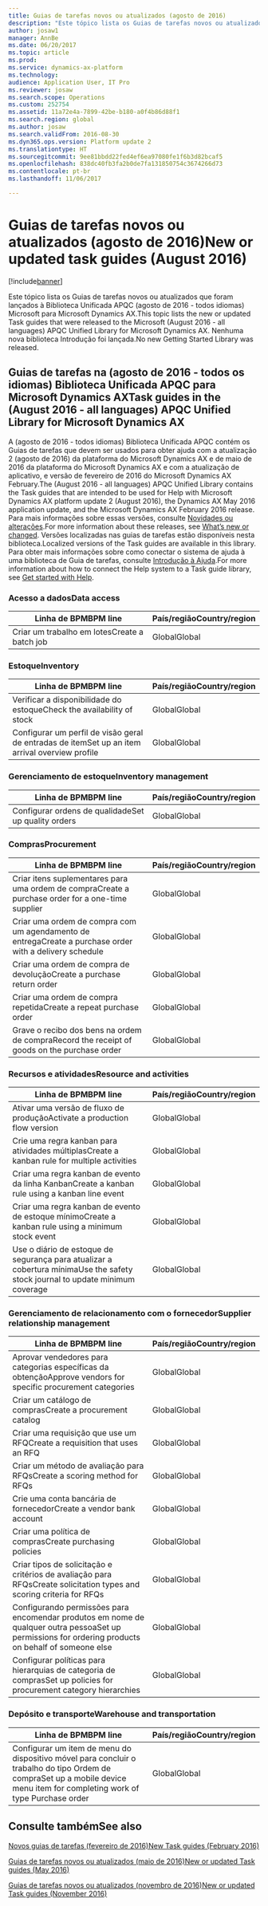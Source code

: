 ```yaml
---
title: Guias de tarefas novos ou atualizados (agosto de 2016)
description: "Este tópico lista os Guias de tarefas novos ou atualizados que foram lançados à Biblioteca Unificada APQC (agosto de 2016 - todos idiomas) Microsoft para Microsoft Dynamics AX. Nenhuma nova biblioteca Introdução foi lançada."
author: josaw1
manager: AnnBe
ms.date: 06/20/2017
ms.topic: article
ms.prod: 
ms.service: dynamics-ax-platform
ms.technology: 
audience: Application User, IT Pro
ms.reviewer: josaw
ms.search.scope: Operations
ms.custom: 252754
ms.assetid: 11a72e4a-7899-42be-b180-a0f4b86d88f1
ms.search.region: global
ms.author: josaw
ms.search.validFrom: 2016-08-30
ms.dyn365.ops.version: Platform update 2
ms.translationtype: HT
ms.sourcegitcommit: 9ee81bbdd22fed4ef6ea97080fe1f6b3d82bcaf5
ms.openlocfilehash: 838dc40fb3fa2b0de7fa131850754c3674266d73
ms.contentlocale: pt-br
ms.lasthandoff: 11/06/2017

---
```


# <a name="new-or-updated-task-guides-august-2016"></a><span data-ttu-id="fa372-104">Guias de tarefas novos ou atualizados (agosto de 2016)</span><span class="sxs-lookup"><span data-stu-id="fa372-104">New or updated task guides (August 2016)</span></span>

[!include[banner](../includes/banner.md)]


<span data-ttu-id="fa372-105">Este tópico lista os Guias de tarefas novos ou atualizados que foram lançados à Biblioteca Unificada APQC (agosto de 2016 - todos idiomas) Microsoft para Microsoft Dynamics AX.</span><span class="sxs-lookup"><span data-stu-id="fa372-105">This topic lists the new or updated Task guides that were released to the Microsoft (August 2016 - all languages) APQC Unified Library for Microsoft Dynamics AX.</span></span> <span data-ttu-id="fa372-106">Nenhuma nova biblioteca Introdução foi lançada.</span><span class="sxs-lookup"><span data-stu-id="fa372-106">No new Getting Started Library was released.</span></span>

<a name="task-guides-in-the-august-2016---all-languages-apqc-unified-library-for-microsoft-dynamics-ax"></a><span data-ttu-id="fa372-107">[]()Guias de tarefas na (agosto de 2016 - todos os idiomas) Biblioteca Unificada APQC para Microsoft Dynamics AX</span><span class="sxs-lookup"><span data-stu-id="fa372-107">[]()Task guides in the (August 2016 - all languages) APQC Unified Library for Microsoft Dynamics AX</span></span>
---------------------------------------------------------------------------------------------------

<span data-ttu-id="fa372-108">A (agosto de 2016 - todos idiomas) Biblioteca Unificada APQC contém os Guias de tarefas que devem ser usados para obter ajuda com a atualização 2 (agosto de 2016) da plataforma do Microsoft Dynamics AX e de maio de 2016 da plataforma do Microsoft Dynamics AX e com a atualização de aplicativo, e versão de fevereiro de 2016 do Microsoft Dynamics AX February.</span><span class="sxs-lookup"><span data-stu-id="fa372-108">The (August 2016 - all languages) APQC Unified Library contains the Task guides that are intended to be used for Help with Microsoft Dynamics AX platform update 2 (August 2016), the Dynamics AX May 2016 application update, and the Microsoft Dynamics AX February 2016 release.</span></span> <span data-ttu-id="fa372-109">Para mais informações sobre essas versões, consulte [Novidades ou alterações](whats-new-changed.md).</span><span class="sxs-lookup"><span data-stu-id="fa372-109">For more information about these releases, see [What’s new or changed](whats-new-changed.md).</span></span> <span data-ttu-id="fa372-110">Versões localizadas nas guias de tarefas estão disponíveis nesta biblioteca.</span><span class="sxs-lookup"><span data-stu-id="fa372-110">Localized versions of the Task guides are available in this library.</span></span> <span data-ttu-id="fa372-111">Para obter mais informações sobre como conectar o sistema de ajuda à uma biblioteca de Guia de tarefas, consulte [Introdução à Ajuda](help-overview.md).</span><span class="sxs-lookup"><span data-stu-id="fa372-111">For more information about how to connect the Help system to a Task guide library, see [Get started with Help](help-overview.md).</span></span>

### <a name="data-access"></a><span data-ttu-id="fa372-112">Acesso a dados</span><span class="sxs-lookup"><span data-stu-id="fa372-112">Data access</span></span>

| <span data-ttu-id="fa372-113">Linha de BPM</span><span class="sxs-lookup"><span data-stu-id="fa372-113">BPM line</span></span>           | <span data-ttu-id="fa372-114">País/região</span><span class="sxs-lookup"><span data-stu-id="fa372-114">Country/region</span></span> |
|--------------------|----------------|
| <span data-ttu-id="fa372-115">Criar um trabalho em lotes</span><span class="sxs-lookup"><span data-stu-id="fa372-115">Create a batch job</span></span> | <span data-ttu-id="fa372-116">Global</span><span class="sxs-lookup"><span data-stu-id="fa372-116">Global</span></span>         |

### <a name="inventory"></a><span data-ttu-id="fa372-117">Estoque</span><span class="sxs-lookup"><span data-stu-id="fa372-117">Inventory</span></span>

| <span data-ttu-id="fa372-118">Linha de BPM</span><span class="sxs-lookup"><span data-stu-id="fa372-118">BPM line</span></span>                                | <span data-ttu-id="fa372-119">País/região</span><span class="sxs-lookup"><span data-stu-id="fa372-119">Country/region</span></span> |
|-----------------------------------------|----------------|
| <span data-ttu-id="fa372-120">Verificar a disponibilidade do estoque</span><span class="sxs-lookup"><span data-stu-id="fa372-120">Check the availability of stock</span></span>         | <span data-ttu-id="fa372-121">Global</span><span class="sxs-lookup"><span data-stu-id="fa372-121">Global</span></span>         |
| <span data-ttu-id="fa372-122">Configurar um perfil de visão geral de entradas de item</span><span class="sxs-lookup"><span data-stu-id="fa372-122">Set up an item arrival overview profile</span></span> | <span data-ttu-id="fa372-123">Global</span><span class="sxs-lookup"><span data-stu-id="fa372-123">Global</span></span>         |

### <a name="inventory-management"></a><span data-ttu-id="fa372-124">Gerenciamento de estoque</span><span class="sxs-lookup"><span data-stu-id="fa372-124">Inventory management</span></span>

| <span data-ttu-id="fa372-125">Linha de BPM</span><span class="sxs-lookup"><span data-stu-id="fa372-125">BPM line</span></span>              | <span data-ttu-id="fa372-126">País/região</span><span class="sxs-lookup"><span data-stu-id="fa372-126">Country/region</span></span> |
|-----------------------|----------------|
| <span data-ttu-id="fa372-127">Configurar ordens de qualidade</span><span class="sxs-lookup"><span data-stu-id="fa372-127">Set up quality orders</span></span> | <span data-ttu-id="fa372-128">Global</span><span class="sxs-lookup"><span data-stu-id="fa372-128">Global</span></span>         |

### <a name="procurement"></a><span data-ttu-id="fa372-129">Compras</span><span class="sxs-lookup"><span data-stu-id="fa372-129">Procurement</span></span>

| <span data-ttu-id="fa372-130">Linha de BPM</span><span class="sxs-lookup"><span data-stu-id="fa372-130">BPM line</span></span>                                          | <span data-ttu-id="fa372-131">País/região</span><span class="sxs-lookup"><span data-stu-id="fa372-131">Country/region</span></span> |
|---------------------------------------------------|----------------|
| <span data-ttu-id="fa372-132">Criar itens suplementares para uma ordem de compra</span><span class="sxs-lookup"><span data-stu-id="fa372-132">Create a purchase order for a one-time supplier</span></span>   | <span data-ttu-id="fa372-133">Global</span><span class="sxs-lookup"><span data-stu-id="fa372-133">Global</span></span>         |
| <span data-ttu-id="fa372-134">Criar uma ordem de compra com um agendamento de entrega</span><span class="sxs-lookup"><span data-stu-id="fa372-134">Create a purchase order with a delivery schedule</span></span>  | <span data-ttu-id="fa372-135">Global</span><span class="sxs-lookup"><span data-stu-id="fa372-135">Global</span></span>         |
| <span data-ttu-id="fa372-136">Criar uma ordem de compra de devolução</span><span class="sxs-lookup"><span data-stu-id="fa372-136">Create a purchase return order</span></span>                    | <span data-ttu-id="fa372-137">Global</span><span class="sxs-lookup"><span data-stu-id="fa372-137">Global</span></span>         |
| <span data-ttu-id="fa372-138">Criar uma ordem de compra repetida</span><span class="sxs-lookup"><span data-stu-id="fa372-138">Create a repeat purchase order</span></span>                    | <span data-ttu-id="fa372-139">Global</span><span class="sxs-lookup"><span data-stu-id="fa372-139">Global</span></span>         |
| <span data-ttu-id="fa372-140">Grave o recibo dos bens na ordem de compra</span><span class="sxs-lookup"><span data-stu-id="fa372-140">Record the receipt of goods on the purchase order</span></span> | <span data-ttu-id="fa372-141">Global</span><span class="sxs-lookup"><span data-stu-id="fa372-141">Global</span></span>         |

### <a name="resource-and-activities"></a><span data-ttu-id="fa372-142">Recursos e atividades</span><span class="sxs-lookup"><span data-stu-id="fa372-142">Resource and activities</span></span>

| <span data-ttu-id="fa372-143">Linha de BPM</span><span class="sxs-lookup"><span data-stu-id="fa372-143">BPM line</span></span>                                                | <span data-ttu-id="fa372-144">País/região</span><span class="sxs-lookup"><span data-stu-id="fa372-144">Country/region</span></span> |
|---------------------------------------------------------|----------------|
| <span data-ttu-id="fa372-145">Ativar uma versão de fluxo de produção</span><span class="sxs-lookup"><span data-stu-id="fa372-145">Activate a production flow version</span></span>                      | <span data-ttu-id="fa372-146">Global</span><span class="sxs-lookup"><span data-stu-id="fa372-146">Global</span></span>         |
| <span data-ttu-id="fa372-147">Crie uma regra kanban para atividades múltiplas</span><span class="sxs-lookup"><span data-stu-id="fa372-147">Create a kanban rule for multiple activities</span></span>            | <span data-ttu-id="fa372-148">Global</span><span class="sxs-lookup"><span data-stu-id="fa372-148">Global</span></span>         |
| <span data-ttu-id="fa372-149">Criar uma regra kanban de evento da linha Kanban</span><span class="sxs-lookup"><span data-stu-id="fa372-149">Create a kanban rule using a kanban line event</span></span>          | <span data-ttu-id="fa372-150">Global</span><span class="sxs-lookup"><span data-stu-id="fa372-150">Global</span></span>         |
| <span data-ttu-id="fa372-151">Criar uma regra kanban de evento de estoque mínimo</span><span class="sxs-lookup"><span data-stu-id="fa372-151">Create a kanban rule using a minimum stock event</span></span>        | <span data-ttu-id="fa372-152">Global</span><span class="sxs-lookup"><span data-stu-id="fa372-152">Global</span></span>         |
| <span data-ttu-id="fa372-153">Use o diário de estoque de segurança para atualizar a cobertura mínima</span><span class="sxs-lookup"><span data-stu-id="fa372-153">Use the safety stock journal to update minimum coverage</span></span> | <span data-ttu-id="fa372-154">Global</span><span class="sxs-lookup"><span data-stu-id="fa372-154">Global</span></span>         |

### <a name="supplier-relationship-management"></a><span data-ttu-id="fa372-155">Gerenciamento de relacionamento com o fornecedor</span><span class="sxs-lookup"><span data-stu-id="fa372-155">Supplier relationship management</span></span>

| <span data-ttu-id="fa372-156">Linha de BPM</span><span class="sxs-lookup"><span data-stu-id="fa372-156">BPM line</span></span>                                                           | <span data-ttu-id="fa372-157">País/região</span><span class="sxs-lookup"><span data-stu-id="fa372-157">Country/region</span></span> |
|--------------------------------------------------------------------|----------------|
| <span data-ttu-id="fa372-158">Aprovar vendedores para categorias específicas da obtenção</span><span class="sxs-lookup"><span data-stu-id="fa372-158">Approve vendors for specific procurement categories</span></span>                | <span data-ttu-id="fa372-159">Global</span><span class="sxs-lookup"><span data-stu-id="fa372-159">Global</span></span>         |
| <span data-ttu-id="fa372-160">Criar um catálogo de compras</span><span class="sxs-lookup"><span data-stu-id="fa372-160">Create a procurement catalog</span></span>                                       | <span data-ttu-id="fa372-161">Global</span><span class="sxs-lookup"><span data-stu-id="fa372-161">Global</span></span>         |
| <span data-ttu-id="fa372-162">Criar uma requisição que use um RFQ</span><span class="sxs-lookup"><span data-stu-id="fa372-162">Create a requisition that uses an RFQ</span></span>                              | <span data-ttu-id="fa372-163">Global</span><span class="sxs-lookup"><span data-stu-id="fa372-163">Global</span></span>         |
| <span data-ttu-id="fa372-164">Criar um método de avaliação para RFQs</span><span class="sxs-lookup"><span data-stu-id="fa372-164">Create a scoring method for RFQs</span></span>                                   | <span data-ttu-id="fa372-165">Global</span><span class="sxs-lookup"><span data-stu-id="fa372-165">Global</span></span>         |
| <span data-ttu-id="fa372-166">Crie uma conta bancária de fornecedor</span><span class="sxs-lookup"><span data-stu-id="fa372-166">Create a vendor bank account</span></span>                                       | <span data-ttu-id="fa372-167">Global</span><span class="sxs-lookup"><span data-stu-id="fa372-167">Global</span></span>         |
| <span data-ttu-id="fa372-168">Criar uma política de compras</span><span class="sxs-lookup"><span data-stu-id="fa372-168">Create purchasing policies</span></span>                                         | <span data-ttu-id="fa372-169">Global</span><span class="sxs-lookup"><span data-stu-id="fa372-169">Global</span></span>         |
| <span data-ttu-id="fa372-170">Criar tipos de solicitação e critérios de avaliação para RFQs</span><span class="sxs-lookup"><span data-stu-id="fa372-170">Create solicitation types and scoring criteria for RFQs</span></span>            | <span data-ttu-id="fa372-171">Global</span><span class="sxs-lookup"><span data-stu-id="fa372-171">Global</span></span>         |
| <span data-ttu-id="fa372-172">Configurando permissões para encomendar produtos em nome de qualquer outra pessoa</span><span class="sxs-lookup"><span data-stu-id="fa372-172">Set up permissions for ordering products on behalf of someone else</span></span> | <span data-ttu-id="fa372-173">Global</span><span class="sxs-lookup"><span data-stu-id="fa372-173">Global</span></span>         |
| <span data-ttu-id="fa372-174">Configurar políticas para hierarquias de categoria de compras</span><span class="sxs-lookup"><span data-stu-id="fa372-174">Set up policies for procurement category hierarchies</span></span>               | <span data-ttu-id="fa372-175">Global</span><span class="sxs-lookup"><span data-stu-id="fa372-175">Global</span></span>         |

### <a name="warehouse-and-transportation"></a><span data-ttu-id="fa372-176">Depósito e transporte</span><span class="sxs-lookup"><span data-stu-id="fa372-176">Warehouse and transportation</span></span>

| <span data-ttu-id="fa372-177">Linha de BPM</span><span class="sxs-lookup"><span data-stu-id="fa372-177">BPM line</span></span>                                                                    | <span data-ttu-id="fa372-178">País/região</span><span class="sxs-lookup"><span data-stu-id="fa372-178">Country/region</span></span> |
|-----------------------------------------------------------------------------|----------------|
| <span data-ttu-id="fa372-179">Configurar um item de menu do dispositivo móvel para concluir o trabalho do tipo Ordem de compra</span><span class="sxs-lookup"><span data-stu-id="fa372-179">Set up a mobile device menu item for completing work of type Purchase order</span></span> | <span data-ttu-id="fa372-180">Global</span><span class="sxs-lookup"><span data-stu-id="fa372-180">Global</span></span>         |



<a name="see-also"></a><span data-ttu-id="fa372-181">Consulte também</span><span class="sxs-lookup"><span data-stu-id="fa372-181">See also</span></span>
--------

[<span data-ttu-id="fa372-182">Novos guias de tarefas (fevereiro de 2016)</span><span class="sxs-lookup"><span data-stu-id="fa372-182">New Task guides (February 2016)</span></span>](new-task-guides-available-february-2016.md)

[<span data-ttu-id="fa372-183">Guias de tarefas novos ou atualizados (maio de 2016)</span><span class="sxs-lookup"><span data-stu-id="fa372-183">New or updated Task guides (May 2016)</span></span>](new-updated-task-guides-available-may-2016.md)

[<span data-ttu-id="fa372-184">Guias de tarefas novos ou atualizados (novembro de 2016)</span><span class="sxs-lookup"><span data-stu-id="fa372-184">New or updated Task guides (November 2016)</span></span>](new-task-guides-november-2016.md)




